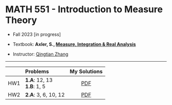 # MATH 551 - Introduction to Measure Theory

- Fall 2023 [in progress]
 
- Textbook: **Axler, S., [Measure, Integration & Real Analysis](https://measure.axler.net/)**


- Instructor: [Qingtian Zhang](https://sites.google.com/site/qingtianzh/home)

---

|  | Problems | My Solutions |
| :---:|:---|:---:|
| HW1 | **1.A**: 12, 13 <br>**1.B**: 1, 5 | [PDF](assignments/HW1.pdf) |
| HW2 | **2.A**: 3, 6, 10, 12  | [PDF](assignments/HW2.pdf) |

